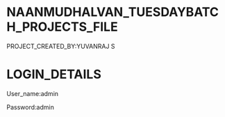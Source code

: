 # NAANMUDHALVAN_TUESDAYBATCH_PROJECTS_FILE

PROJECT_CREATED_BY:YUVANRAJ S

# LOGIN_DETAILS

User_name:admin

Password:admin
